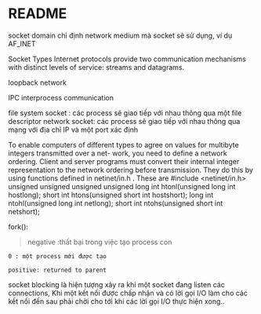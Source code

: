 # README
 socket domain chỉ định network medium mà socket sẽ sử dụng, ví dụ AF_INET
 
 Socket Types
Internet protocols provide two communication mechanisms with distinct levels of service: streams
and datagrams.

loopback network

IPC interprocess communication 

file system socket : các process sẽ giao tiếp với nhau thông qua một file descriptor
network socket: các process sẽ giao tiếp với nhau thông qua mạng với địa chỉ IP và một port xác định

To enable computers of different types to agree on values for multibyte integers transmitted over a net-
work, you need to define a network ordering. Client and server programs must convert their internal
integer representation to the network ordering before transmission. They do this by using functions
defined in netinet/in.h . These are
#include <netinet/in.h>
unsigned
unsigned
unsigned
unsigned
long int htonl(unsigned long int hostlong);
short int htons(unsigned short int hostshort);
long int ntohl(unsigned long int netlong);
short int ntohs(unsigned short int netshort);

fork(): 
> negative :thất bại trong việc tạo process con
   
    0 : một process mới được tạo
    
    positive: returned to parent 

socket blocking là hiện tượng xảy ra khi một socket đang listen các connections, Khi một kết nối được chấp nhận và có lời gọi I/O làm cho các kết nối đến sau phải chời cho tới khi các lời gọi I/O thực hiện xong..